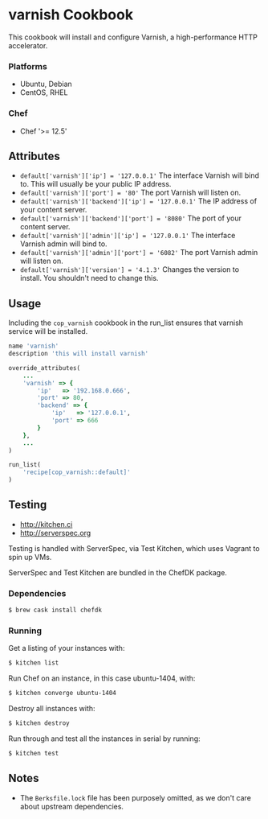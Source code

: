 # varnish Cookbook
This cookbook will install and configure Varnish, a high-performance HTTP accelerator.

### Platforms
- Ubuntu, Debian
- CentOS, RHEL

### Chef
- Chef '>= 12.5'

## Attributes
* `default['varnish']['ip'] = '127.0.0.1'` The interface Varnish will bind to.  This will usually be your public IP address.
* `default['varnish']['port'] = '80'` The port Varnish will listen on.
* `default['varnish']['backend']['ip'] = '127.0.0.1'` The IP address of your content server.
* `default['varnish']['backend']['port'] = '8080'` The port of your content server.
* `default['varnish']['admin']['ip'] = '127.0.0.1'` The interface Varnish admin will bind to.
* `default['varnish']['admin']['port'] = '6082'` The port Varnish admin will listen on.
* `default['varnish']['version'] = '4.1.3'` Changes the version to install. You shouldn't need to change this.

## Usage
Including the `cop_varnish` cookbook in the run_list ensures that varnish
service will be installed.

```ruby
name 'varnish'
description 'this will install varnish'

override_attributes(
    ...
    'varnish' => {
        'ip'   => '192.168.0.666',
        'port' => 80,
        'backend' => {
            'ip'   => '127.0.0.1',
            'port' => 666
        }
    },
    ...
)

run_list(
    'recipe[cop_varnish::default]'
)
```

## Testing
* http://kitchen.ci
* http://serverspec.org

Testing is handled with ServerSpec, via Test Kitchen, which uses Vagrant to spin up VMs.

ServerSpec and Test Kitchen are bundled in the ChefDK package.

### Dependencies
```bash
$ brew cask install chefdk
```

### Running
Get a listing of your instances with:

```bash
$ kitchen list
```

Run Chef on an instance, in this case ubuntu-1404, with:

```bash
$ kitchen converge ubuntu-1404
```

Destroy all instances with:

```bash
$ kitchen destroy
```

Run through and test all the instances in serial by running:

```bash
$ kitchen test
```

## Notes
* The `Berksfile.lock` file has been purposely omitted, as we don't care about upstream dependencies.
